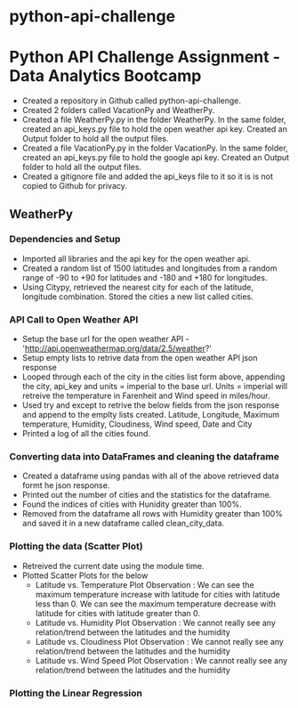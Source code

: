 # python-api-challenge
# Python API Challenge Assignment - Data Analytics Bootcamp

* Created a repository in Github called python-api-challenge.
* Created 2 folders called VacationPy and WeatherPy.
* Created a file WeatherPy.py in the folder WeatherPy. In the same folder, created an api_keys.py file to hold the open weather api key. Created an Output folder to hold all the output files.
* Created a file VacationPy.py in the folder VacationPy. In the same folder, created an api_keys.py file to hold the google api key. Created an Output folder to hold all the output files.
* Created a gitignore file and added the api_keys file to it so it is is not copied to Github for privacy.

## WeatherPy

### Dependencies and Setup

* Imported all libraries and the api key for the open weather api.
* Created a random list of 1500 latitudes and longitudes from a  random range of -90 to +90 for latitudes and -180 and +180 for longitudes.
* Using Citypy, retrieved the nearest city for each of the latitude, longitude combination. Stored the cities a new list called cities.

### API Call to Open Weather API

* Setup the base url for the open weather API - 'http://api.openweathermap.org/data/2.5/weather?'
* Setup empty lists to retrive data from the open weather API json response
* Looped through each of the city in the cities list form above, appending the city, api_key and units = imperial to the base url. Units = imperial will retreive the temperature in Farenheit and Wind speed in miles/hour.
* Used try and except to retrive the below fields from the json response and append to the emplty lists created.
	Latitude, Longitude, Maximum temperature, Humidity, Cloudiness, Wind speed, Date and City
* Printed a log of all the cities found.

### Converting data into DataFrames and cleaning the dataframe
* Created a dataframe using pandas with all of the above retrieved data formt he json response.
* Printed out the number of cities and the statistics for the dataframe.
* Found the indices of cities with Hunidity greater than 100%. 
* Removed from the dataframe all rows with Humidity greater than 100% and saved it in a new dataframe called clean_city_data.

### Plotting the data (Scatter Plot)
* Retreived the current date using the module time.
* Plotted Scatter Plots for the below
  * Latitude vs. Temperature Plot
    Observation : We can see the maximum temperature increase with latitude for cities with latitude less than 0.
                  We can see the maximum temperature decrease with latitude for cities with latitude greater than 0.
  * Latitude vs. Humidity Plot
    Observation : We cannot really see any relation/trend between the latitudes and the humidity
  * Latitude vs. Cloudiness Plot
    Observation : We cannot really see any relation/trend between the latitudes and the humidity
  * Latitude vs. Wind Speed Plot
    Observation : We cannot really see any relation/trend between the latitudes and the humidity

### Plotting the Linear Regression




